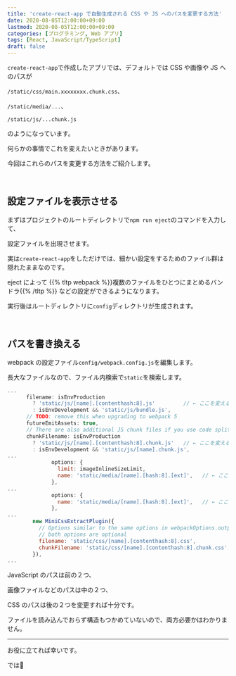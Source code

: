 ```yaml
---
title: 'create-react-app で自動生成される CSS や JS へのパスを変更する方法'
date: 2020-08-05T12:00:00+09:00
lastmod: 2020-08-05T12:00:00+09:00
categories: [プログラミング, Web アプリ]
tags: [React, JavaScript/TypeScript]
draft: false
---
```


`create-react-app`で作成したアプリでは、デフォルトでは CSS や画像や JS へのパスが

`/static/css/main.xxxxxxxx.chunk.css`、

`/static/media/...`、

`/static/js/...chunk.js`

のようになっています。

<!--more-->

何らかの事情でこれを変えたいときがあります。

今回はこれらのパスを変更する方法をご紹介します。

<br>

## 設定ファイルを表示させる

まずはプロジェクトのルートディレクトリで`npm run eject`のコマンドを入力して、

設定ファイルを出現させます。

実は`create-react-app`をしただけでは、細かい設定をするためのファイル群は隠れたままなのです。

eject によって {{% tltp webpack %}}複数のファイルをひとつにまとめるバンドラ{{% /tltp %}} などの設定ができるようになります。

実行後はルートディレクトリに`config`ディレクトリが生成されます。

<br>

## パスを書き換える

webpack の設定ファイル`config/webpack.config.js`を編集します。

長大なファイルなので、ファイル内検索で`static`を検索します。

```js {name="webpack.config.js", hl_lines=[3, 9, 14, 18, 24, 25]}
...
      filename: isEnvProduction
        ? 'static/js/[name].[contenthash:8].js'         // ← ここを変える
        : isEnvDevelopment && 'static/js/bundle.js',
      // TODO: remove this when upgrading to webpack 5
      futureEmitAssets: true,
      // There are also additional JS chunk files if you use code splitting.
      chunkFilename: isEnvProduction
        ? 'static/js/[name].[contenthash:8].chunk.js'   // ← ここを変える
        : isEnvDevelopment && 'static/js/[name].chunk.js',
...
              options: {
                limit: imageInlineSizeLimit,
                name: 'static/media/[name].[hash:8].[ext]',   // ← ここを変える
              },
...
              options: {
                name: 'static/media/[name].[hash:8].[ext]',   // ← ここを変える
              },
...
        new MiniCssExtractPlugin({
          // Options similar to the same options in webpackOptions.output
          // both options are optional
          filename: 'static/css/[name].[contenthash:8].css',              // ← ここを変える
          chunkFilename: 'static/css/[name].[contenthash:8].chunk.css',   // ← ここを変える
        }),
...
```

JavaScript のパスは前の２つ、

画像ファイルなどのパスは中の２つ、

CSS のパスは後の２つを変更すれば十分です。

ファイルを読み込んでおらず構造もつかめていないので、両方必要かはわかりません。

---

お役に立てれば幸いです。

では:wave:
